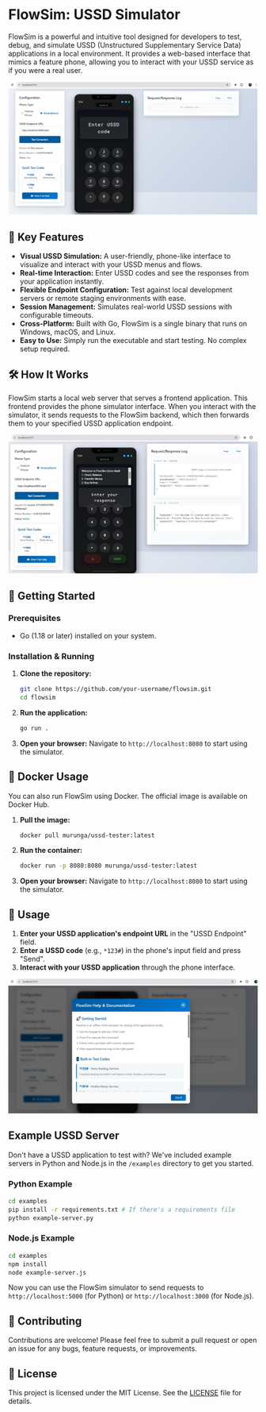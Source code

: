 
# FlowSim: USSD Simulator

FlowSim is a powerful and intuitive tool designed for developers to test, debug, and simulate USSD (Unstructured Supplementary Service Data) applications in a local environment. It provides a web-based interface that mimics a feature phone, allowing you to interact with your USSD service as if you were a real user.

![Home](assets/home.jpg)

## 🚀 Key Features

- **Visual USSD Simulation:** A user-friendly, phone-like interface to visualize and interact with your USSD menus and flows.
- **Real-time Interaction:** Enter USSD codes and see the responses from your application instantly.
- **Flexible Endpoint Configuration:** Test against local development servers or remote staging environments with ease.
- **Session Management:** Simulates real-world USSD sessions with configurable timeouts.
- **Cross-Platform:** Built with Go, FlowSim is a single binary that runs on Windows, macOS, and Linux.
- **Easy to Use:** Simply run the executable and start testing. No complex setup required.

## 🛠️ How It Works

FlowSim starts a local web server that serves a frontend application. This frontend provides the phone simulator interface. When you interact with the simulator, it sends requests to the FlowSim backend, which then forwards them to your specified USSD application endpoint.

![Response](assets/response.jpg)

## 🏁 Getting Started

### Prerequisites

- Go (1.18 or later) installed on your system.

### Installation & Running

1. **Clone the repository:**
   ```bash
   git clone https://github.com/your-username/flowsim.git
   cd flowsim
   ```

2. **Run the application:**
   ```bash
   go run .
   ```

3. **Open your browser:**
   Navigate to `http://localhost:8080` to start using the simulator.

## 🐳 Docker Usage

You can also run FlowSim using Docker. The official image is available on Docker Hub.

1.  **Pull the image:**
    ```bash
    docker pull murunga/ussd-tester:latest
    ```

2.  **Run the container:**
    ```bash
    docker run -p 8080:8080 murunga/ussd-tester:latest
    ```

3.  **Open your browser:**
    Navigate to `http://localhost:8080` to start using the simulator.


## 📖 Usage

1. **Enter your USSD application's endpoint URL** in the "USSD Endpoint" field.
2. **Enter a USSD code** (e.g., `*123#`) in the phone's input field and press "Send".
3. **Interact with your USSD application** through the phone interface.

![Help](assets/help.jpg)

## Example USSD Server

Don't have a USSD application to test with? We've included example servers in Python and Node.js in the `/examples` directory to get you started.

### Python Example

```bash
cd examples
pip install -r requirements.txt # If there's a requirements file
python example-server.py
```

### Node.js Example

```bash
cd examples
npm install
node example-server.js
```

Now you can use the FlowSim simulator to send requests to `http://localhost:5000` (for Python) or `http://localhost:3000` (for Node.js).

## 🤝 Contributing

Contributions are welcome! Please feel free to submit a pull request or open an issue for any bugs, feature requests, or improvements.

## 📄 License

This project is licensed under the MIT License. See the [LICENSE](LICENSE) file for details.
